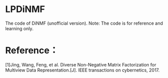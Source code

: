 # LPDiNMF
The code of DiNMF (unofficial version).
Note: The code is for reference and learning only.
# Reference：
[1]Jing, Wang, Feng, et al. Diverse Non-Negative Matrix Factorization for Multiview Data Representation.[J]. IEEE transactions on cybernetics, 2017.
